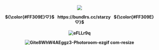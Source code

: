 <p align="center">
<h4 align="center"

![](https://komarev.com/ghpvc/?username=F2T2EA&label=stars+++&color=ff0080&style=plastic)

 <p align="center"> 
<strong>${\color{#FF309E}♡}$⠀https://bundlrs.cc/starzy⠀<strong>${\color{#FF309E}♡}$

<p align="center">
<h4 align="center"

![eFLLr9q](https://github.com/user-attachments/assets/68557db8-e1b1-47ce-8e5c-001e4b19701c)

![Gite8WhW4AEggz3-Photoroom-ezgif com-resize](https://github.com/user-attachments/assets/6748392f-95e6-4add-a4e0-5556331b3bde)

